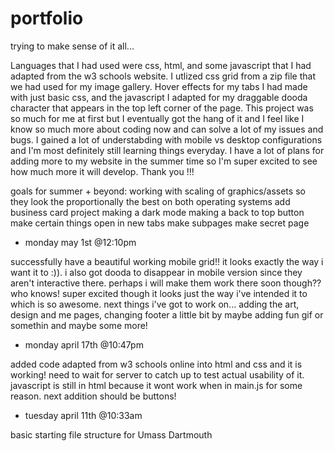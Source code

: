 # portfolio
trying to make sense of it all...

Languages that I had used were css, html, and some javascript that I had adapted from the w3 schools website. I utlized css grid from a zip file that we had used for my image gallery. Hover effects for my tabs I had made with just basic css, and the javascript I adapted for my draggable dooda character that appears in the top left corner of the page. This project was so much for me at first but I eventually got the hang of it and I feel like I know so much more about coding now and can solve a lot of my issues and bugs. I gained a lot of understabding with mobile vs desktop configurations and I'm most definitely still learning things everyday. I have a lot of plans for adding more to my website in the summer time so I'm super excited to see how much more it will develop. Thank you !!!

goals for summer + beyond:
working with scaling of graphics/assets so they look the proportionally the best on both operating systems
add business card project
making a dark mode
making a back to top button
make certain things open in new tabs
make subpages
make secret page
- monday may 1st @12:10pm

successfully have a beautiful working mobile grid!! it looks exactly the way i want it to :)). i also got dooda to disappear in mobile version since they aren't interactive there. perhaps i will make them work there soon though?? who knows! super excited though it looks just the way i've intended it to which is so awesome. next things i've got to work on... adding the art, design and me pages, changing footer a little bit by maybe adding fun gif or somethin and maybe some more!
- monday april 17th @10:47pm

added code adapted from w3 schools online into html and css and it is working! need to wait for server to catch up to test actual usability of it. javascript is still in html because it wont work when in main.js for some reason. next addition should be buttons!
- tuesday april 11th @10:33am


basic starting file structure for Umass Dartmouth